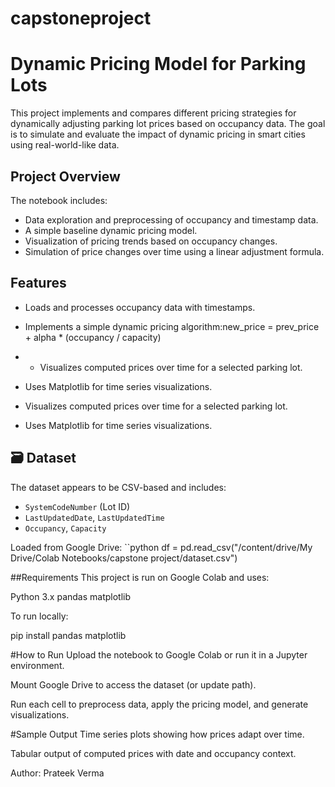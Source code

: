 # capstoneproject
# Dynamic Pricing Model for Parking Lots

This project implements and compares different pricing strategies for dynamically adjusting parking lot prices based on occupancy data. The goal is to simulate and evaluate the impact of dynamic pricing in smart cities using real-world-like data.

## Project Overview

The notebook includes:
- Data exploration and preprocessing of occupancy and timestamp data.
- A simple baseline dynamic pricing model.
- Visualization of pricing trends based on occupancy changes.
- Simulation of price changes over time using a linear adjustment formula.

## Features

- Loads and processes occupancy data with timestamps.
- Implements a simple dynamic pricing algorithm:new_price = prev_price + alpha * (occupancy / capacity)
- - Visualizes computed prices over time for a selected parking lot.
- Uses Matplotlib for time series visualizations.

- Visualizes computed prices over time for a selected parking lot.
- Uses Matplotlib for time series visualizations.

## 🗃 Dataset

The dataset appears to be CSV-based and includes:
- `SystemCodeNumber` (Lot ID)
- `LastUpdatedDate`, `LastUpdatedTime`
- `Occupancy`, `Capacity`

Loaded from Google Drive:
``python
df = pd.read_csv("/content/drive/My Drive/Colab Notebooks/capstone project/dataset.csv")

##Requirements
This project is run on Google Colab and uses:

Python 3.x
pandas
matplotlib

To run locally:

pip install pandas matplotlib

#How to Run
Upload the notebook to Google Colab or run it in a Jupyter environment.

Mount Google Drive to access the dataset (or update path).

Run each cell to preprocess data, apply the pricing model, and generate visualizations.

#Sample Output
Time series plots showing how prices adapt over time.

Tabular output of computed prices with date and occupancy context.

Author:
Prateek Verma
